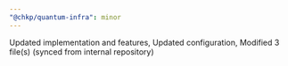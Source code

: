 ```yaml
---
"@chkp/quantum-infra": minor
---
```


Updated implementation and features, Updated configuration, Modified 3 file(s) (synced from internal repository)
